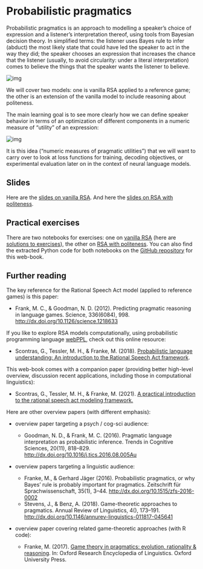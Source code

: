 
# Probabilistic pragmatics

Probabilistic pragmatics is an approach to modelling a speaker&rsquo;s choice of expression and a listener&rsquo;s interpretation thereof, using tools from Bayesian decision theory.
In simplified terms: the listener uses Bayes rule to infer (abduct) the most likely state that could have led the speaker to act in the way they did; the speaker chooses an expression that increases the chance that the listener (usually, to avoid circularity: under a literal interpretation) comes to believe the things that the speaker wants the listener to believe.

![img](../pics/02-RSA-iteration.png)

We will cover two models: one is vanilla RSA applied to a reference game; the other is an extension of the vanilla model to include reasoning about politeness.

The main learning goal is to see more clearly how we can define speaker behavior in terms of an optimization of different components in a numeric measure of &ldquo;utility&rdquo; of an expression:

![img](../pics/02-speaker-utility.png)

It is this idea (&ldquo;numeric measures of pragmatic utilities&rdquo;) that we will want to carry over to look at loss functions for training, decoding objectives, or experimental evaluation later on in the context of neural language models.


## Slides

Here are the [slides on vanilla RSA](<https://michael-franke.github.io/npNLG/01a-RSA.pdf>).
And here the [slides on RSA with politeness](<https://michael-franke.github.io/npNLG/01b-politeness.pdf>).


## Practical exercises

There are two notebooks for exercises: one on [vanilla RSA](https://michael-franke.github.io/npNLG/02b-RSA-vanilla.html) (here are [solutions to exercises](https://github.com/michael-franke/npNLG/blob/main/neural_pragmatic_nlg/01-prob-prag/01b-RSA-vanilla-solutions.ipynb)), the other on [RSA with politeness](https://michael-franke.github.io/npNLG/02c-RSA-politeness.html).
You can also find the extracted Python code for both notebooks on the [GitHub repository](https://github.com/michael-franke/npNLG) for this web-book.


## Further reading

The key reference for the Rational Speech Act model (applied to reference games) is this paper:

-   Frank, M. C., & Goodman, N. D. (2012). Predicting pragmatic reasoning in language games. Science, 336(6084), 998. <http://dx.doi.org/10.1126/science.1218633>

If you like to explore RSA models computationally, using probabilistic programming language [webPPL](http://webppl.org/), check out this online resource:

-   Scontras, G., Tessler, M. H., & Franke, M. (2018). [Probabilistic language understanding: An introduction to the Rational Speech Act framework](http://www.problang.org).

This web-book comes with a companion paper (providing better high-level overview, discussion recent applications, including those in computational linguistics):

-   Scontras, G., Tessler, M. H., & Franke, M. (2021). [A practical introduction to the rational speech act modeling framework.](https://arxiv.org/abs/2105.09867)

Here are other overview papers (with different emphasis):

-   overview paper targeting a psych / cog-sci audience:
    -   Goodman, N. D., & Frank, M. C. (2016). Pragmatic language interpretation as probabilistic inference. Trends in Cognitive Sciences, 20(11), 818–829. <http://dx.doi.org/10.1016/j.tics.2016.08.005Au>

-   overview papers targeting a linguistic audience:
    -   Franke, M., & Gerhard Jäger (2016). Probabilistic pragmatics, or why Bayes&rsquo; rule is probably important for pragmatics. Zeitschrift für Sprachwissenschaft, 35(1), 3–44. <http://dx.doi.org/10.1515/zfs-2016-0002>
    -   Stevens, J., & Benz, A. (2018). Game-theoretic approaches to pragmatics. Annual Review of Linguistics, 4(), 173–191. <http://dx.doi.org/10.1146/annurev-linguistics-011817-045641>

-   overview paper covering related game-theoretic approaches (with R code):
    -   Franke, M. (2017). [Game theory in pragmatics: evolution, rationality & reasoning](https://doi.org/10.1093/acrefore/9780199384655.013.202). In:  Oxford Research Encyclopedia of Linguistics. Oxford University Press.

